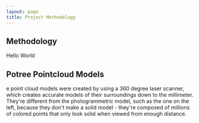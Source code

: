 ```yaml
---
layout: page
title: Project Methodology
---
```

 <section>
	<div class= "encyclopedia">
		<article>
      <h2>Methodology</h2>
        <p> Hello World 
       </a></p>
		</article>
	<div class = "encyclopedia">
	<article>
      <h2>Potree Pointcloud Models</h2>
	 <p> e point cloud models were created by using a 360 degree laser scanner, which creates accurate models of their surroundings down to the millimeter. They're different from the photogrammetric model, such as the one on the left, because they don't make a solid model - they're composed of millions of colored points that only look solid when viewed from enough distance.</a></p>
</article>
  </div>
</section>
